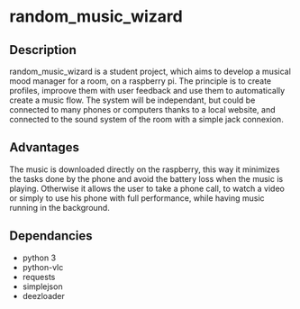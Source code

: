 # random_music_wizard
## Description
random_music_wizard is a student project, which aims to develop a musical mood manager for a room, on a raspberry pi. The principle is to create profiles, improove them with user feedback and use them to automatically create a music flow. The system will be independant, but could be connected to many phones or computers thanks to a local website, and connected to the sound system of the room with a simple jack connexion.
## Advantages
The music is downloaded directly on the raspberry, this way it minimizes the tasks done by the phone and avoid the battery loss when the music is playing. Otherwise it allows the user to take a phone call, to watch a video or simply to use his phone with full performance, while having music running in the background.
## Dependancies
- python 3
- python-vlc
- requests
- simplejson
- deezloader
